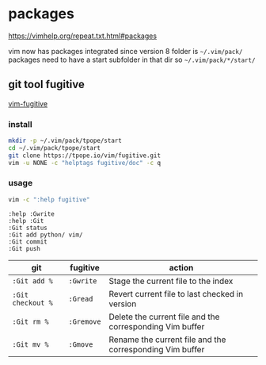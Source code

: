 # packages

https://vimhelp.org/repeat.txt.html#packages

vim now has packages integrated since version 8
folder is `~/.vim/pack/`
packages need to have a start subfolder in that dir so
`~/.vim/pack/*/start/`

## git tool fugitive

[vim-fugitive](https://github.com/tpope/vim-fugitive)

### install

```bash
mkdir -p ~/.vim/pack/tpope/start
cd ~/.vim/pack/tpope/start
git clone https://tpope.io/vim/fugitive.git
vim -u NONE -c "helptags fugitive/doc" -c q
```

### usage

```bash
vim -c ":help fugitive"
```

```vim
:help :Gwrite
:help :Git
:Git status
:Git add python/ vim/
:Git commit
:Git push
```

| git               | fugitive   | action                                                   |
| ----------------- | ---------- | -------------------------------------------------------- |
| `:Git add %`      | `:Gwrite`  | Stage the current file to the index                      |
| `:Git checkout %` | `:Gread`   | Revert current file to last checked in version           |
| `:Git rm %`       | `:Gremove` | Delete the current file and the corresponding Vim buffer |
| `:Git mv %`       | `:Gmove`   | Rename the current file and the corresponding Vim buffer |


